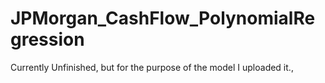 # JPMorgan_CashFlow_PolynomialRegression
 Currently Unfinished, but for the purpose of the model I uploaded it.,
